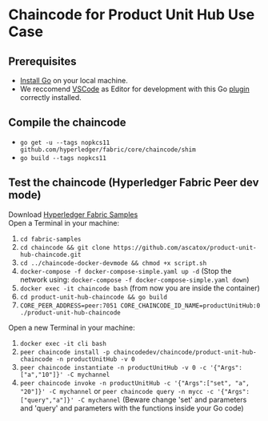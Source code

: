 # Chaincode for Product Unit Hub Use Case
## Prerequisites
* [Install Go](https://golang.org/doc/install) on your local machine.
* We reccomend [VSCode](https://code.visualstudio.com/) as Editor for development with this Go [plugin](https://code.visualstudio.com/docs/languages/go) correctly installed.
## Compile the chaincode
* `go get -u --tags nopkcs11 github.com/hyperledger/fabric/core/chaincode/shim`
* `go build --tags nopkcs11`
## Test the chaincode (Hyperledger Fabric Peer dev mode)
Download [Hyperledger Fabric Samples](https://hyperledger-fabric.readthedocs.io/en/latest/samples.html) <br/>
Open a Terminal in your machine:
1. `cd fabric-samples`
2. `cd chaincode && git clone https://github.com/ascatox/product-unit-hub-chaincode.git`
3. `cd ../chaincode-docker-devmode && chmod +x script.sh`
4. `docker-compose -f docker-compose-simple.yaml up -d` (Stop the network using: `docker-compose -f docker-compose-simple.yaml down`)
5. `docker exec -it chaincode bash` (from now you are inside the container)
6. `cd product-unit-hub-chaincode && go build`
7. `CORE_PEER_ADDRESS=peer:7051 CORE_CHAINCODE_ID_NAME=productUnitHub:0 ./product-unit-hub-chaincode`

Open a new Terminal in your machine: 
1. `docker exec -it cli bash`
2. `peer chaincode install -p chaincodedev/chaincode/product-unit-hub-chaincode -n productUnitHub -v 0`
3. `peer chaincode instantiate -n productUnitHub -v 0 -c '{"Args":["a","10"]}' -C mychannel`
4. `peer chaincode invoke -n productUnitHub -c '{"Args":["set", "a", "20"]}' -C mychannel` or `peer chaincode query -n mycc -c '{"Args":["query","a"]}' -C mychannel` (Beware change 'set' and parameters and 'query' and parameters with the functions inside your Go code)



